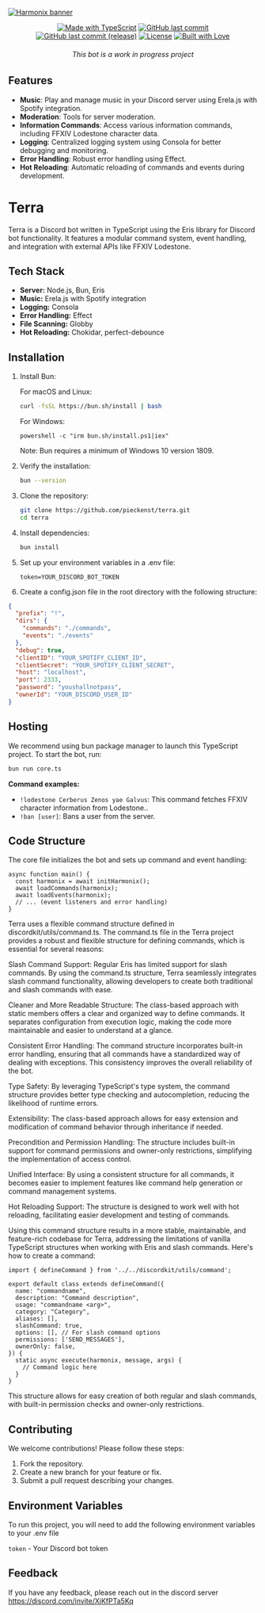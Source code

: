 [![Harmonix banner](./.github/assets/banner.svg)](https://github.com/pieckenst/terra)

<p align="center">
  <a href="https://www.typescriptlang.org/"><img src="https://img.shields.io/badge/TypeScript-3178C6?logo=TypeScript&logoColor=FFF&style=for-the-badge" alt="Made with TypeScript"></a>
  <a href="https://github.com/pieckenst/terra/commits/indev"><img src="https://img.shields.io/github/last-commit/pieckenst/terra?style=for-the-badge&logo=github&labelColor=000000" alt="GitHub last commit"></a>
  <a href="https://github.com/pieckenst/terra/commits/release"><img src="https://img.shields.io/github/last-commit/pieckenst/terra/release?style=for-the-badge&logo=github&labelColor=000000&color=ff4500&label=Release%3A%20Last%20Commit" alt="GitHub last commit (release)"></a>
  <a href="https://github.com/pieckenst/terra/blob/indev/LICENSE"><img src="https://img.shields.io/github/license/pieckenst/terra?style=for-the-badge&logo=github&labelColor=000000" alt="License"></a>
  <a href="https://github.com/pieckenst/terra"><img src="https://img.shields.io/badge/Built%20with-Love-ff69b4?style=for-the-badge&logo=heart&labelColor=000000" alt="Built with Love"></a>
</p>

<h6 align="center"> This bot is a work in progress project</h6>

## Features

- **Music**: Play and manage music in your Discord server using Erela.js with Spotify integration.
- **Moderation**: Tools for server moderation.
- **Information Commands**: Access various information commands, including FFXIV Lodestone character data.
- **Logging**: Centralized logging system using Consola for better debugging and monitoring.
- **Error Handling**: Robust error handling using Effect.
- **Hot Reloading**: Automatic reloading of commands and events during development.

# Terra

Terra is a Discord bot written in TypeScript using the Eris library for Discord bot functionality. It features a modular command system, event handling, and integration with external APIs like FFXIV Lodestone.

## Tech Stack

- **Server:** Node.js, Bun, Eris
- **Music:** Erela.js with Spotify integration
- **Logging:** Consola
- **Error Handling:** Effect
- **File Scanning:** Globby
- **Hot Reloading:** Chokidar, perfect-debounce

## Installation

1. Install Bun:

   For macOS and Linux:

   ```bash
   curl -fsSL https://bun.sh/install | bash
   ```

   For Windows:

   ```
   powershell -c "irm bun.sh/install.ps1|iex"
   ```

   Note: Bun requires a minimum of Windows 10 version 1809.

2. Verify the installation:

   ```bash
   bun --version
   ```

3. Clone the repository:
   ```bash
   git clone https://github.com/pieckenst/terra.git
   cd terra
   ```
4. Install dependencies:
   ```bash
   bun install
   ```
5. Set up your environment variables in a .env file:
   ```
   token=YOUR_DISCORD_BOT_TOKEN
   ```
6. Create a config.json file in the root directory with the following structure:

```json
{
  "prefix": "!",
  "dirs": {
    "commands": "./commands",
    "events": "./events"
  },
  "debug": true,
  "clientID": "YOUR_SPOTIFY_CLIENT_ID",
  "clientSecret": "YOUR_SPOTIFY_CLIENT_SECRET",
  "host": "localhost",
  "port": 2333,
  "password": "youshallnotpass",
  "ownerId": "YOUR_DISCORD_USER_ID"
}
```

## Hosting

We recommend using bun package manager to launch this TypeScript project. To start the bot, run:

```bash
bun run core.ts
```

**Command examples:**

- `!lodestone Cerberus Zenos yae Galvus`: This command fetches FFXIV character information from Lodestone..
- `!ban [user]`: Bans a user from the server.

## Code Structure

The core file initializes the bot and sets up command and event handling:

```
async function main() {
  const harmonix = await initHarmonix();
  await loadCommands(harmonix);
  await loadEvents(harmonix);
  // ... (event listeners and error handling)
}
```

Terra uses a flexible command structure defined in discordkit/utils/command.ts.
The command.ts file in the Terra project provides a robust and flexible structure for defining commands, which is essential for several reasons:

Slash Command Support: Regular Eris has limited support for slash commands. By using the command.ts structure, Terra seamlessly integrates slash command functionality, allowing developers to create both traditional and slash commands with ease.

Cleaner and More Readable Structure: The class-based approach with static members offers a clear and organized way to define commands. It separates configuration from execution logic, making the code more maintainable and easier to understand at a glance.

Consistent Error Handling: The command structure incorporates built-in error handling, ensuring that all commands have a standardized way of dealing with exceptions. This consistency improves the overall reliability of the bot.

Type Safety: By leveraging TypeScript's type system, the command structure provides better type checking and autocompletion, reducing the likelihood of runtime errors.

Extensibility: The class-based approach allows for easy extension and modification of command behavior through inheritance if needed.

Precondition and Permission Handling: The structure includes built-in support for command permissions and owner-only restrictions, simplifying the implementation of access control.

Unified Interface: By using a consistent structure for all commands, it becomes easier to implement features like command help generation or command management systems.

Hot Reloading Support: The structure is designed to work well with hot reloading, facilitating easier development and testing of commands.

Using this command structure results in a more stable, maintainable, and feature-rich codebase for Terra, addressing the limitations of vanilla TypeScript structures when working with Eris and slash commands.
Here's how to create a command:

```
import { defineCommand } from '../../discordkit/utils/command';

export default class extends defineCommand({
  name: "commandname",
  description: "Command description",
  usage: "commandname <arg>",
  category: "Category",
  aliases: [],
  slashCommand: true,
  options: [], // For slash command options
  permissions: ['SEND_MESSAGES'],
  ownerOnly: false,
}) {
  static async execute(harmonix, message, args) {
    // Command logic here
  }
}

```

This structure allows for easy creation of both regular and slash commands, with built-in permission checks and owner-only restrictions.

## Contributing

We welcome contributions! Please follow these steps:

1. Fork the repository.
2. Create a new branch for your feature or fix.
3. Submit a pull request describing your changes.

## Environment Variables

To run this project, you will need to add the following environment variables to your .env file

`token` - Your Discord bot token

## Feedback

If you have any feedback, please reach out in the discord server https://discord.com/invite/XjKfPTa5Kq
